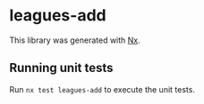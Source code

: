 # leagues-add

This library was generated with [Nx](https://nx.dev).

## Running unit tests

Run `nx test leagues-add` to execute the unit tests.
